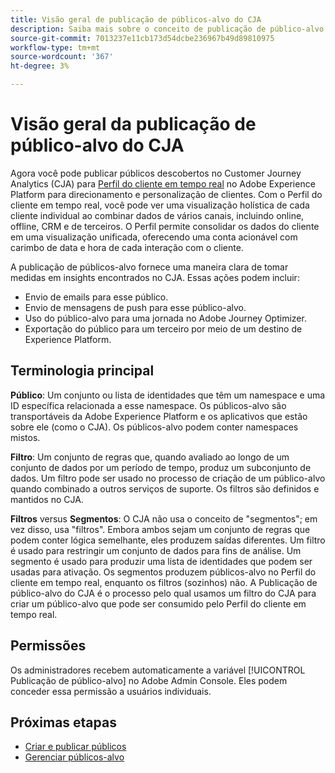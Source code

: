 ```yaml
---
title: Visão geral de publicação de públicos-alvo do CJA
description: Saiba mais sobre o conceito de publicação de público-alvo no Customer Journey Analytics
source-git-commit: 7013237e11cb173d54dcbe236967b49d89810975
workflow-type: tm+mt
source-wordcount: '367'
ht-degree: 3%

---
```



# Visão geral da publicação de público-alvo do CJA

Agora você pode publicar públicos descobertos no Customer Journey Analytics (CJA) para [Perfil do cliente em tempo real](https://experienceleague.adobe.com/docs/experience-platform/profile/home.html?lang=pt-BR) no Adobe Experience Platform para direcionamento e personalização de clientes. Com o Perfil do cliente em tempo real, você pode ver uma visualização holística de cada cliente individual ao combinar dados de vários canais, incluindo online, offline, CRM e de terceiros. O Perfil permite consolidar os dados do cliente em uma visualização unificada, oferecendo uma conta acionável com carimbo de data e hora de cada interação com o cliente.

A publicação de públicos-alvo fornece uma maneira clara de tomar medidas em insights encontrados no CJA. Essas ações podem incluir:

* Envio de emails para esse público.
* Envio de mensagens de push para esse público-alvo.
* Uso do público-alvo para uma jornada no Adobe Journey Optimizer.
* Exportação do público para um terceiro por meio de um destino de Experience Platform.

## Terminologia principal

**Público**: Um conjunto ou lista de identidades que têm um namespace e uma ID específica relacionada a esse namespace. Os públicos-alvo são transportáveis da Adobe Experience Platform e os aplicativos que estão sobre ele (como o CJA). Os públicos-alvo podem conter namespaces mistos.

**Filtro**: Um conjunto de regras que, quando avaliado ao longo de um conjunto de dados por um período de tempo, produz um subconjunto de dados. Um filtro pode ser usado no processo de criação de um público-alvo quando combinado a outros serviços de suporte. Os filtros são definidos e mantidos no CJA.

**Filtros** versus **Segmentos**: O CJA não usa o conceito de &quot;segmentos&quot;; em vez disso, usa &quot;filtros&quot;. Embora ambos sejam um conjunto de regras que podem conter lógica semelhante, eles produzem saídas diferentes. Um filtro é usado para restringir um conjunto de dados para fins de análise. Um segmento é usado para produzir uma lista de identidades que podem ser usadas para ativação. Os segmentos produzem públicos-alvo no Perfil do cliente em tempo real, enquanto os filtros (sozinhos) não. A Publicação de público-alvo do CJA é o processo pelo qual usamos um filtro do CJA para criar um público-alvo que pode ser consumido pelo Perfil do cliente em tempo real.

## Permissões

Os administradores recebem automaticamente a variável [!UICONTROL Publicação de público-alvo] no Adobe Admin Console. Eles podem conceder essa permissão a usuários individuais.

## Próximas etapas

* [Criar e publicar públicos](/help/components/audiences/publish.md)
* [Gerenciar públicos-alvo](/help/components/audiences/manage.md)


